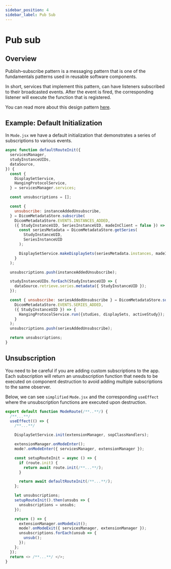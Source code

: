 ```yaml
---
sidebar_position: 4
sidebar_label: Pub Sub
---
```


# Pub sub

## Overview

Publish–subscribe pattern is a messaging pattern that is one of the fundamentals
patterns used in reusable software components.

In short, services that implement this pattern, can have listeners subscribed
to their broadcasted events. After the event is fired, the corresponding
listener will execute the function that is registered.

You can read more about this design pattern
[here](https://cloud.google.com/pubsub/docs/overview).

## Example: Default Initialization

In `Mode.jsx` we have a default initialization that demonstrates a series of
subscriptions to various events.

```js
async function defaultRouteInit({
  servicesManager,
  studyInstanceUIDs,
  dataSource,
}) {
  const {
    DisplaySetService,
    HangingProtocolService,
  } = servicesManager.services;

  const unsubscriptions = [];

  const {
    unsubscribe: instanceAddedUnsubscribe,
  } = DicomMetadataStore.subscribe(
    DicomMetadataStore.EVENTS.INSTANCES_ADDED,
    ({ StudyInstanceUID, SeriesInstanceUID, madeInClient = false }) => {
      const seriesMetadata = DicomMetadataStore.getSeries(
        StudyInstanceUID,
        SeriesInstanceUID
      );

      DisplaySetService.makeDisplaySets(seriesMetadata.instances, madeInClient);
    }
  );

  unsubscriptions.push(instanceAddedUnsubscribe);

  studyInstanceUIDs.forEach(StudyInstanceUID => {
    dataSource.retrieve.series.metadata({ StudyInstanceUID });
  });

  const { unsubscribe: seriesAddedUnsubscribe } = DicomMetadataStore.subscribe(
    DicomMetadataStore.EVENTS.SERIES_ADDED,
    ({ StudyInstanceUID }) => {
      HangingProtocolService.run({studies, displaySets, activeStudy});
    }
  );
  unsubscriptions.push(seriesAddedUnsubscribe);

  return unsubscriptions;
}
```

## Unsubscription

You need to be careful if you are adding custom subscriptions to the app. Each
subscription will return an unsubscription function that needs to be executed on
component destruction to avoid adding multiple subscriptions to the same
observer.

Below, we can see `simplified` `Mode.jsx` and the corresponding `useEffect`
where the unsubscription functions are executed upon destruction.

```js title="platform/viewer/src/routes/Mode/Mode.jsx"
export default function ModeRoute(/**..**/) {
  /**...**/
  useEffect(() => {
    /**...**/

    DisplaySetService.init(extensionManager, sopClassHandlers);

    extensionManager.onModeEnter();
    mode?.onModeEnter({ servicesManager, extensionManager });

    const setupRouteInit = async () => {
      if (route.init) {
        return await route.init(/**...**/);
      }

      return await defaultRouteInit(/**...**/);
    };

    let unsubscriptions;
    setupRouteInit().then(unsubs => {
      unsubscriptions = unsubs;
    });

    return () => {
      extensionManager.onModeExit();
      mode?.onModeExit({ servicesManager, extensionManager });
      unsubscriptions.forEach(unsub => {
        unsub();
      });
    };
  });
  return <> /**...**/ </>;
}
```
